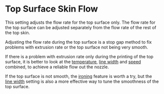 Top Surface Skin Flow
====
This setting adjusts the flow rate for the top surface only. The flow rate for the top surface can be adjusted separately from the flow rate of the rest of the top skin.

Adjusting the flow rate during the top surface is a stop gap method to fix problems with extrusion rate or the top surface not being very smooth.

If there is a problem with extrusion rate only during the printing of the top surface, it is better to look at the [temperature](material_print_temperature.md), [line width](../experimental/roofing_line_width.md) and [speed](../speed/speed_roofing.md) combined, to achieve a reliable flow out the nozzle.

If the top surface is not smooth, the [ironing](../shell/ironing_enabled.md) feature is worth a try, but the [line width](../experimental/roofing_line_width.md) setting is also a more effective way to tune the smoothness of the top surface.